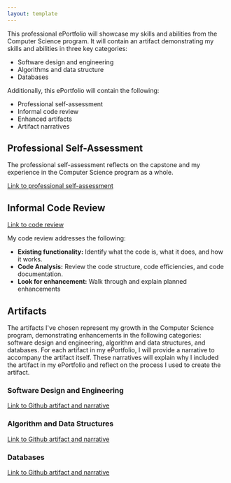 ```yaml
---
layout: template
---
```


This professional ePortfolio will showcase my skills and abilities from the Computer Science program.  It will contain an artifact demonstrating my skills and abilities in three key categories:
* Software design and engineering
* Algorithms and data structure
* Databases

Additionally, this ePortfolio will contain the following:
* Professional self-assessment
* Informal code review
* Enhanced artifacts
* Artifact narratives

## Professional Self-Assessment

The professional self-assessment reflects on the capstone and my experience in the Computer Science program as a whole.

[Link to professional self-assessment](/pa)

## Informal Code Review

[Link to code review](https://youtu.be/eeJp53gdm24)

My code review addresses the following:
* **Existing functionality:** Identify what the code is, what it does, and how it works.
* **Code Analysis:** Review the code structure, code efficiencies, and code documentation.
* **Look for enhancement:** Walk through and explain planned enhancements

## Artifacts

The artifacts I've chosen represent my growth in the Computer Science program, demonstrating enhancements in the following categories: software design and engineering, algorithm and data structures, and databases. For each artifact in my ePortfolio, I will provide a narrative to accompany the artifact itself. These narratives will explain why I included the artifact in my ePortfolio and reflect on the process I used to create the artifact.

### Software Design and Engineering

[Link to Github artifact and narrative](https://johnsatterfield.github.io/StudentGradeSystem)

### Algorithm and Data Structures

[Link to Github artifact and narrative](https://johnsatterfield.github.io/DSAG)

### Databases

[Link to Github artifact and narrative](https://johnsatterfield.github.io/Artifacts/Databases)
